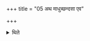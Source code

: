 +++
title = "05 अथ माधुच्छन्दसा एव"

+++

<details><summary>थिते</summary>

अथ माधुच्छन्दसा एव धनञ्जयाः ५
</details>
